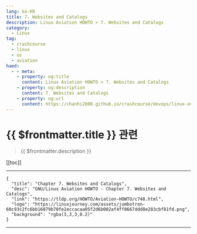 ```yaml
---
lang: ko-KR
title: 7. Websites and Catalogs
description: Linux Aviation HOWTO > 7. Websites and Catalogs
category:
  - Linux
tag: 
  - crashcourse
  - linux 
  - os
  - aviation
haed:
  - - meta:
    - property: og:title
      content: Linux Aviation HOWTO > 7. Websites and Catalogs
    - property: og:description
      content: 7. Websites and Catalogs
    - property: og:url
      content: https://chanhi2000.github.io/crashcourse/devops/linux-aviation-howto/07-websites-and-catalogs.html
---
```


# {{ $frontmatter.title }} 관련

> {{ $frontmatter.description }}

[[toc]]

---

```component VPCard
{
  "title": "Chapter 7. Websites and Catalogs",
  "desc": "GNU/Linux Aviation HOWTO - Chapter 7. Websites and Catalogs",
  "link": "https://tldp.org/HOWTO/Aviation-HOWTO/c748.html",
  "logo": "https://linuxjourney.com/assets/jumbotron-60c93c2fc6bb16079b70fe2eccacaa05f2d6b002af4ff0667ddd8e283cbf81fd.png",
  "background": "rgba(3,3,3,0.2)"
}
```

---

<TagLinks />